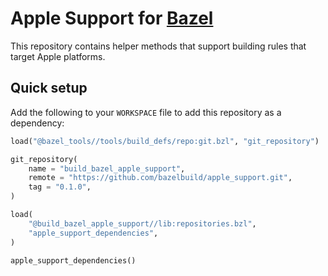 # Apple Support for [Bazel](https://bazel.build)

This repository contains helper methods that support building rules that target
Apple platforms.

## Quick setup

Add the following to your `WORKSPACE` file to add this repository as a dependency:

```python
load("@bazel_tools//tools/build_defs/repo:git.bzl", "git_repository")

git_repository(
    name = "build_bazel_apple_support",
    remote = "https://github.com/bazelbuild/apple_support.git",
    tag = "0.1.0",
)

load(
    "@build_bazel_apple_support//lib:repositories.bzl",
    "apple_support_dependencies",
)

apple_support_dependencies()
```
